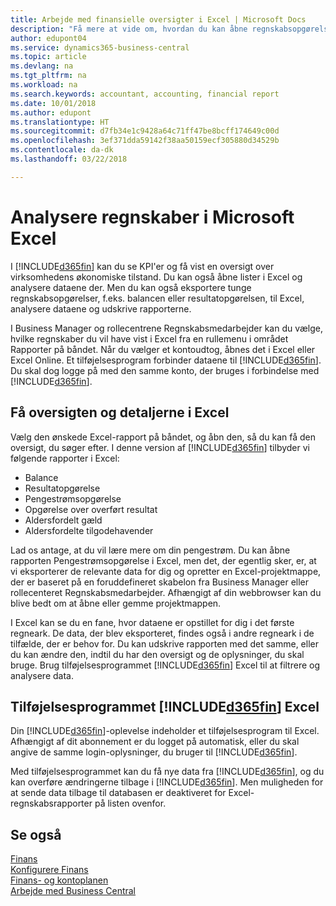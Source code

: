 ```yaml
---
title: Arbejde med finansielle oversigter i Excel | Microsoft Docs
description: "Få mere at vide om, hvordan du kan åbne regnskabsopgørelser i Microsoft Excel fra Business Central for bedre analyse."
author: edupont04
ms.service: dynamics365-business-central
ms.topic: article
ms.devlang: na
ms.tgt_pltfrm: na
ms.workload: na
ms.search.keywords: accountant, accounting, financial report
ms.date: 10/01/2018
ms.author: edupont
ms.translationtype: HT
ms.sourcegitcommit: d7fb34e1c9428a64c71ff47be8bcff174649c00d
ms.openlocfilehash: 3ef371dda59142f38aa50159ecf305880d34529b
ms.contentlocale: da-dk
ms.lasthandoff: 03/22/2018

---
```

# <a name="analyzing-financial-statements-in-microsoft-excel"></a>Analysere regnskaber i Microsoft Excel
I [!INCLUDE[d365fin](includes/d365fin_md.md)] kan du se KPI'er og få vist en oversigt over virksomhedens økonomiske tilstand. Du kan også åbne lister i Excel og analysere dataene der. Men du kan også eksportere tunge regnskabsopgørelser, f.eks. balancen eller resultatopgørelsen, til Excel, analysere dataene og udskrive rapporterne.  

I Business Manager og rollecentrene Regnskabsmedarbejder kan du vælge, hvilke regnskaber du vil have vist i Excel fra en rullemenu i området Rapporter på båndet. Når du vælger et kontoudtog, åbnes det i Excel eller Excel Online. Et tilføjelsesprogram forbinder dataene til [!INCLUDE[d365fin](includes/d365fin_md.md)]. Du skal dog logge på med den samme konto, der bruges i forbindelse med [!INCLUDE[d365fin](includes/d365fin_md.md)].  

## <a name="getting-the-overview-and-the-details-in-excel"></a>Få oversigten og detaljerne i Excel
Vælg den ønskede Excel-rapport på båndet, og åbn den, så du kan få den oversigt, du søger efter. I denne version af [!INCLUDE[d365fin](includes/d365fin_md.md)] tilbyder vi følgende rapporter i Excel:

- Balance  
- Resultatopgørelse  
- Pengestrømsopgørelse  
- Opgørelse over overført resultat  
- Aldersfordelt gæld  
- Aldersfordelte tilgodehavender  

Lad os antage, at du vil lære mere om din pengestrøm. Du kan åbne rapporten Pengestrømsopgørelse i Excel, men det, der egentlig sker, er, at vi eksporterer de relevante data for dig og opretter en Excel-projektmappe, der er baseret på en foruddefineret skabelon fra Business Manager eller rollecenteret Regnskabsmedarbejder. Afhængigt af din webbrowser kan du blive bedt om at åbne eller gemme projektmappen.  

I Excel kan se du en fane, hvor dataene er opstillet for dig i det første regneark. De data, der blev eksporteret, findes også i andre regneark i de tilfælde, der er behov for. Du kan udskrive rapporten med det samme, eller du kan ændre den, indtil du har den oversigt og de oplysninger, du skal bruge. Brug tilføjelsesprogrammet [!INCLUDE[d365fin](includes/d365fin_md.md)] Excel til at filtrere og analysere data.  

## <a name="the-included365finincludesd365finmdmd-excel-add-in"></a>Tilføjelsesprogrammet [!INCLUDE[d365fin](includes/d365fin_md.md)] Excel
Din [!INCLUDE[d365fin](includes/d365fin_md.md)]-oplevelse indeholder et tilføjelsesprogram til Excel. Afhængigt af dit abonnement er du logget på automatisk, eller du skal angive de samme login-oplysninger, du bruger til [!INCLUDE[d365fin](includes/d365fin_md.md)].  

Med tilføjelsesprogrammet kan du få nye data fra [!INCLUDE[d365fin](includes/d365fin_md.md)], og du kan overføre ændringerne tilbage i [!INCLUDE[d365fin](includes/d365fin_md.md)]. Men muligheden for at sende data tilbage til databasen er deaktiveret for Excel-regnskabsrapporter på listen ovenfor.  

## <a name="see-also"></a>Se også
[Finans](finance.md)  
[Konfigurere Finans](finance-setup-finance.md)  
[Finans- og kontoplanen](finance-general-ledger.md)  
[Arbejde med Business Central](ui-work-product.md)  

